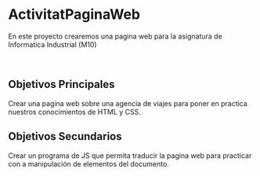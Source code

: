 <h1>ActivitatPaginaWeb</h1>
<p>En este proyecto crearemos una pagina web para la asignatura de Informatica Industrial (M10)</p>
<br>
<h2>Objetivos Principales</h2>
<p>Crear una pagina web sobre una agencia de viajes para poner en practica nuestros conocimientos de HTML y CSS.</p>
<h2>Objetivos Secundarios</h2>
<p>Crear un programa de JS que permita traducir la pagina web para practicar con a manipulación de elementos del documento.</p>
<br>

